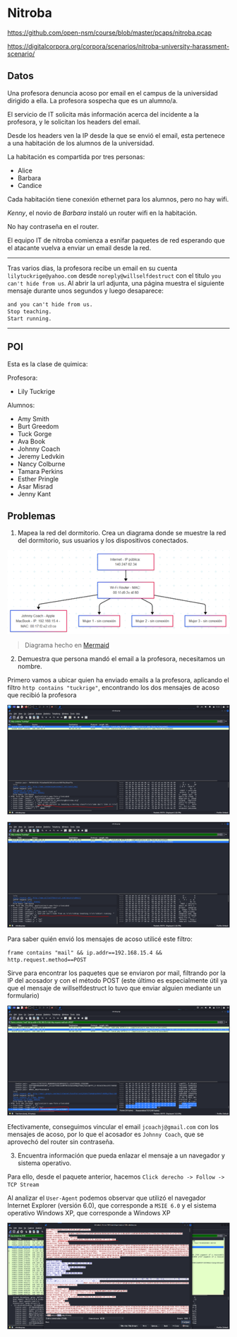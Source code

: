 # Nitroba

https://github.com/open-nsm/course/blob/master/pcaps/nitroba.pcap

https://digitalcorpora.org/corpora/scenarios/nitroba-university-harassment-scenario/

## Datos

Una profesora denuncia acoso por email en el campus de la universidad dirigido a ella. La profesora sospecha que es un alumno/a.

El servicio de IT solicita más información acerca del incidente a la profesora, y le solicitan los headers del email.

Desde los headers ven la IP desde la que se envió el email, esta pertenece a una habitación de los alumnos de la universidad.

La habitación es compartida por tres personas:

- Alice
- Barbara
- Candice

Cada habitación tiene conexión ethernet para los alumnos, pero no hay wifi.

*Kenny*, el novio de *Barbara* instaló un router wifi en la habitación.

No hay contraseña en el router.

El equipo IT de nitroba comienza a esnifar paquetes de red esperando que el atacante vuelva a enviar un email desde la red.

---

Tras varios dias, la profesora recibe un email en su cuenta `lilytuckrige@yahoo.com` desde `noreply@willselfdestruct` con el titulo `you can't hide from us`.
Al abrir la url adjunta, una página muestra el siguiente mensaje durante unos segundos y luego desaparece:

```
and you can't hide from us.
Stop teaching.
Start running.
```
---

## POI

Esta es la clase de quimica:

Profesora: 
- Lily Tuckrige

Alumnos:
- Amy Smith
- Burt Greedom
- Tuck Gorge
- Ava Book
- Johnny Coach
- Jeremy Ledvkin
- Nancy Colburne
- Tamara Perkins
- Esther Pringle
- Asar Misrad
- Jenny Kant

## Problemas

1. Mapea la red del dormitorio. Crea un diagrama donde se muestre la red del dormitorio, sus usuarios y los dispositivos conectados.



![mermaid.PNG](mermaid.PNG)

> Diagrama hecho en [Mermaid](https://mermaid.js.org)

2. Demuestra que persona mandó el email a la profesora, necesitamos un nombre.

Primero vamos a ubicar quien ha enviado emails a la profesora, aplicando el filtro `http contains "tuckrige"`, encontrando los dos mensajes de acoso que recibió la profesora

![1.PNG](1.PNG)

![2.PNG](2.PNG)

Para saber quién envió los mensajes de acoso utilicé este filtro: 
```
frame contains "mail" && ip.addr==192.168.15.4 && http.request.method==POST
```
Sirve para encontrar los paquetes que se enviaron por mail, filtrando por la IP del acosador y con el método POST (este último es especialmente útil ya que el mensaje de willselfdestruct lo tuvo que enviar alguien mediante un formulario)

![3.PNG](3.PNG)

Efectivamente, conseguimos vincular el email `jcoachj@gmail.com` con los mensajes de acoso, por lo que el acosador es `Johnny Coach`, que se aprovechó del router sin contraseña.

3. Encuentra información que pueda enlazar el mensaje a un navegador y sistema operativo.

Para ello, desde el paquete anterior, hacemos `Click derecho -> Follow -> TCP Stream`

Al analizar el `User-Agent` podemos observar que utilizó el navegador Internet Explorer (versión 6.0), que corresponde a `MSIE 6.0` y el sistema operativo Windows XP, que corresponde a Windows XP

![4.PNG](4.PNG)